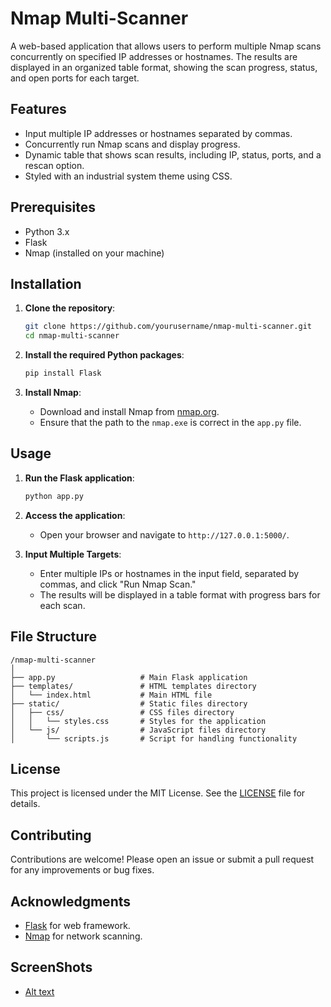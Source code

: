 # Nmap Multi-Scanner

A web-based application that allows users to perform multiple Nmap scans concurrently on specified IP addresses or hostnames. The results are displayed in an organized table format, showing the scan progress, status, and open ports for each target.

## Features

- Input multiple IP addresses or hostnames separated by commas.
- Concurrently run Nmap scans and display progress.
- Dynamic table that shows scan results, including IP, status, ports, and a rescan option.
- Styled with an industrial system theme using CSS.

## Prerequisites

- Python 3.x
- Flask
- Nmap (installed on your machine)

## Installation

1. **Clone the repository**:

   ```bash
   git clone https://github.com/yourusername/nmap-multi-scanner.git
   cd nmap-multi-scanner
   ```

2. **Install the required Python packages**:

   ```bash
   pip install Flask
   ```

3. **Install Nmap**:
   - Download and install Nmap from [nmap.org](https://nmap.org/download.html).
   - Ensure that the path to the `nmap.exe` is correct in the `app.py` file.

## Usage

1. **Run the Flask application**:

   ```bash
   python app.py
   ```

2. **Access the application**:
   - Open your browser and navigate to `http://127.0.0.1:5000/`.

3. **Input Multiple Targets**:
   - Enter multiple IPs or hostnames in the input field, separated by commas, and click "Run Nmap Scan."
   - The results will be displayed in a table format with progress bars for each scan.

## File Structure

```
/nmap-multi-scanner
│
├── app.py                   # Main Flask application
├── templates/               # HTML templates directory
│   └── index.html           # Main HTML file
├── static/                  # Static files directory
│   ├── css/                 # CSS files directory
│   │   └── styles.css       # Styles for the application
│   └── js/                  # JavaScript files directory
│       └── scripts.js       # Script for handling functionality
```

## License

This project is licensed under the MIT License. See the [LICENSE](LICENSE) file for details.

## Contributing

Contributions are welcome! Please open an issue or submit a pull request for any improvements or bug fixes.

## Acknowledgments

- [Flask](https://flask.palletsprojects.com/) for web framework.
- [Nmap](https://nmap.org/) for network scanning.
## ScreenShots
- [Alt text](/ScreenShots/screenshot.png?raw=true "Screenshot")
